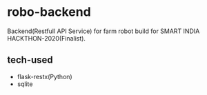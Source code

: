 # robo-backend
Backend(Restfull API Service) for farm robot build for SMART INDIA HACKTHON-2020(Finalist).

## tech-used
- flask-restx(Python)
- sqlite



